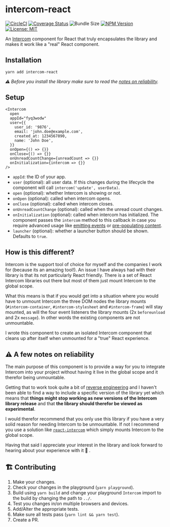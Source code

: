 # intercom-react

[![CircleCI](https://circleci.com/gh/kvendrik/intercom-react.svg?style=svg)](https://circleci.com/gh/kvendrik/intercom-react)
[![Coverage Status](https://coveralls.io/repos/github/kvendrik/intercom-react/badge.svg?branch=master)](https://coveralls.io/github/kvendrik/intercom-react?branch=master)
![Bundle Size](https://img.shields.io/badge/gzip%20size-3.42%20kB-44cc11.svg)
[![NPM Version](https://badge.fury.io/js/intercom-react.svg)](https://yarnpkg.com/en/package/intercom-react)
[![License: MIT](https://img.shields.io/badge/License-MIT-yellow.svg)](https://opensource.org/licenses/MIT)

An [Intercom](http://intercom.com/) component for React that truly encapsulates the library and makes it work like a "real" React component.

## Installation

```
yarn add intercom-react
```

_️️⚠️ Before you install the library make sure to read the [notes on reliability](#️-a-few-notes-on-reliability)._

## Setup

```tsx
<Intercom
  open
  appId="fyq3wodw"
  user={{
    user_id: '9876',
    email: 'john.doe@example.com',
    created_at: 1234567890,
    name: 'John Doe',
  }}
  onOpen={() => {}}
  onClose={() => {}}
  onUnreadCountChange={unreadCount => {}}
  onInitialization={intercom => {}}
/>
```

* `appId`: the ID of your app.
* `user` (optional): all user data. If this changes during the lifecycle the component will call `intercom('update', userData)`.
* `open` (optional): whether Intercom is showing or not.
* `onOpen` (optional): called when intercom opens.
* `onClose` (optional): called when intercom closes.
* `onUnreadCountChange` (optional): called when the unread count changes.
* `onInitialization` (optional): called when intercom has initialized. The component passes the `intercom` method to this callback in case you require advanced usage like [emitting events](https://developers.intercom.com/docs/intercom-javascript#section-intercomtrackevent) or [pre-populating content](https://developers.intercom.com/docs/intercom-javascript#section-intercomshownewmessage).
* `launcher` (optional): whether a launcher button should be shown. Defaults to `true`.

## How is this different?

Intercom is the support tool of choice for myself and the companies I work for (because its an amazing tool!). An issue I have always had with their library is that its not particularly React friendly. There is a set of React Intercom libraries out there but most of them just mount Intercom to the global scope.

What this means is that if you would get into a situation where you would have to unmount Intercom the three DOM nodes the library mounts (`#intercom-container`, `#intercom-stylesheet` and `#intercom-frame`) will stay mounted, as will the four event listeners the library mounts (2x `beforeunload` and 2x `message`). In other words the existing components are not unmountable.

I wrote this component to create an isolated Intercom component that cleans up after itself when unmounted for a "true" React experience.

## ⚠️ A few notes on reliability

The main purpose of this component is to provide a way for you to integrate Intercom into your project without having it live in the global scope and it therefor being unmountable.

Getting that to work took quite a bit of [reverse engineering](https://github.com/kvendrik/intercom-react/pull/15) and I haven't been able to find a way to include a specific version of the library yet which means that **things might stop working as new versions of the Intercom library release** and that **the library should therefor be viewed as experimental**.

I would therefor recommend that you only use this library if you have a very solid reason for needing Intercom to be unmountable. If not I recommend you use a solution like [`react-intercom`](https://github.com/nhagen/react-intercom) which simply mounts Intercom to the global scope.

Having that said I appreciate your interest in the library and look forward to hearing about your experience with it 🙌 .

## 🏗 Contributing

1.  Make your changes.
2.  Check your changes in the playground (`yarn playground`).
3.  Build using `yarn build` and change your playground `Intercom` import to the build by changing the path to `../`.
4.  Test you changes in/on multiple browsers and devices.
5.  Add/Alter the appropriate tests.
6.  Make sure all tests pass (`yarn lint && yarn test`).
7.  Create a PR.
